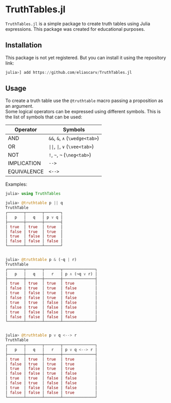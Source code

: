# TruthTables.jl

`TruthTables.jl` is a simple package to create truth tables using Julia expressions.
This package was created for educational purposes.

## Installation

This package is not yet registered. But you can install it using the repository link:

```julia
julia>] add https://github.com/eliascarv/TruthTables.jl
```

## Usage

To create a truth table use the `@truthtable` macro passing a proposition as an argument.\
Some logical operators can be expressed using different symbols.
This is the list of symbols that can be used:

| Operator | Symbols |
|-----------|-------------|
| AND | `&&`, `&`, `∧` (`\wedge<tab>`) |
| OR  | `\|\|`, `\|`, `∨` (`\vee<tab>`) |
| NOT | `!`, `~`, `¬` (`\neg<tab>`) |
| IMPLICATION | `-->` |
| EQUIVALENCE | `<-->` |

Examples:

```julia
julia> using TruthTables

julia> @truthtable p || q
TruthTable
┌───────┬───────┬───────┐
│   p   │   q   │ p ∨ q │
├───────┼───────┼───────┤
│ true  │ true  │ true  │
│ false │ true  │ true  │
│ true  │ false │ true  │
│ false │ false │ false │
└───────┴───────┴───────┘


julia> @truthtable p & (~q | r)
TruthTable
┌───────┬───────┬───────┬──────────────┐
│   p   │   q   │   r   │ p ∧ (¬q ∨ r) │
├───────┼───────┼───────┼──────────────┤
│ true  │ true  │ true  │ true         │
│ false │ true  │ true  │ false        │
│ true  │ false │ true  │ true         │
│ false │ false │ true  │ false        │
│ true  │ true  │ false │ false        │
│ false │ true  │ false │ false        │
│ true  │ false │ false │ true         │
│ false │ false │ false │ false        │
└───────┴───────┴───────┴──────────────┘


julia> @truthtable p ∨ q <--> r
TruthTable
┌───────┬───────┬───────┬──────────────┐
│   p   │   q   │   r   │ p ∨ q <--> r │
├───────┼───────┼───────┼──────────────┤
│ true  │ true  │ true  │ true         │
│ false │ true  │ true  │ true         │
│ true  │ false │ true  │ true         │
│ false │ false │ true  │ false        │
│ true  │ true  │ false │ false        │
│ false │ true  │ false │ false        │
│ true  │ false │ false │ false        │
│ false │ false │ false │ true         │
└───────┴───────┴───────┴──────────────┘
```